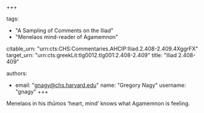+++

tags:
- "A Sampling of Comments on the Iliad"
- "Menelaos mind-reader of Agamemnon"

citable_urn: "urn:cts:CHS:Commentaries.AHCIP:Iliad.2.408-2.409.4XggrFX"
target_urn: "urn:cts:greekLit:tlg0012.tlg001:2.408-2.409"
title: "Iliad 2.408-409"

authors:
- email: "gnagy@chs.harvard.edu"
  name: "Gregory Nagy"
  username: "gnagy"
+++

<p>Menelaos in his <em>thūmos</em> ‘heart, mind’ knows what Agamemnon is feeling.  </p>